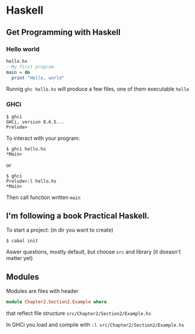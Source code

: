 # Haskell

## Get Programming with Haskell

### Hello world
```haskell
hello.hs
--My first program
main = do
  print "Hello, world"
```

Runnig `ghc hello.hs` will produce a few files, one of them executable `hello`

### GHCi
```
$ ghci
GHCi, version 8.6.5...
Prelude>
```

To interact with your program:

```
$ ghci hello.hs
*Main>
```
or
```
$ ghci
Prelude>:l hello.hs
*Main>
```
Then call function written `main`


## I'm following a book Practical Haskell.

To start a project: (in dir you want to create)
```
$ cabal init
```
Aswer questions, mostly default, but choose `src` and library (it doeasn't matter yet)

## Modules
Modules are files with header
```haskell
module Chapter2.Section2.Example where
```
that reflect file structure `src/Chapter2/Section2/Example.hs`

In GHCi you load and compile with `:l src/Chapter2/Section2/Example.hs`

